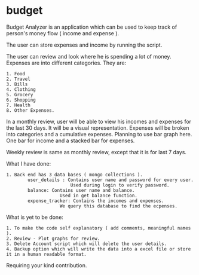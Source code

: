 # budget

Budget Analyzer is an application which can be used to keep track of person's money flow ( income and expense ).

The user can store expenses and income by running the script. 

The user can review and look where he is spending a lot of money.
Expenses are into different categories. They are:

	1. Food
	2. Travel
	3. Bills
	4. Clothing
	5. Grocery
	6. Shopping
	7. Health
	8. Other Expenses.
	
In a monthly review, user will be able to view his incomes and expenses for the last 30 days. 
It will be a visual representation. Expenses will be broken into categories and a cumulative expenses.
Planning to use bar graph here. One bar for income and a stacked bar for expenses.

Weekly review is same as monthly review, except that it is for last 7 days.

What I have done:

	1. Back end has 3 data bases ( mongo collections ).
			user_details : Contains user name and password for every user.
							Used during login to verify password.
			balance: Contains user name and balance.
						Used in get balance function.
			expense_tracker: Contains the incomes and expenses.
						We query this database to find the ecpenses.

What is yet to be done:

	1. To make the code self explanatory ( add comments, meaningful names ).
	2. Review - Plot graphs for review.
	3. Delete Account script which will delete the user details.
	4. Backup option which will write the data into a excel file or store it in a human readable format.

Requiring your kind contribution.
